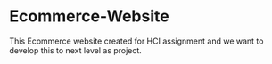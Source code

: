 # Ecommerce-Website
This Ecommerce website created for HCI assignment and we want to develop this to next level as project.
